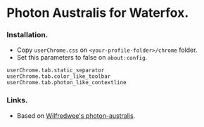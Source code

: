 # Photon Australis for Waterfox.

### Installation.
- Copy `userChrome.css` on `<your-profile-folder>/chrome` folder.
- Set this parameters to false on `about:config`.
```
userChrome.tab.static_separator
userChrome.tab.color_like_toolbar
userChrome.tab.photon_like_contextline
```

### Links.
- Based on [Wilfredwee's photon-australis](https://github.com/wilfredwee/photon-australis).
